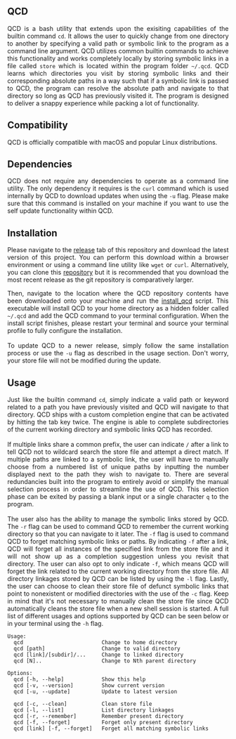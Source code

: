 ## QCD

<p align="justify">
QCD is a bash utility that extends upon the exisiting capabilities of the builtin command <code>cd</code>. It allows the user to quickly change from one directory to another by specifying a valid path or symbolic link to the program as a command line argument. QCD utilizes common builtin commands to achieve this functionality and works completely locally by storing symbolic links in a file called <code>store</code> which is located within the program folder <code>~/.qcd</code>. QCD learns which directories you visit by storing symbolic links and their corresponding absolute paths in a way such that if a symbolic link is passed to QCD, the program can resolve the absolute path and navigate to that directory so long as QCD has previously visited it. The program is designed to deliver a snappy experience while packing a lot of functionality.
</p>

## Compatibility

<p align="justify">
QCD is officially compatible with macOS and popular Linux distributions.
</p>

## Dependencies

<p align="justify">
QCD does not require any dependencies to operate as a command line utility. The only dependency it requires is the <code>curl</code> command which is used internally by QCD to download updates when using the <code>-u</code> flag. Please make sure that this command is installed on your machine if you want to use the self update functionality within QCD.
</p>

## Installation

<p align="justify">
Please navigate to the <a href="https://github.com/nalinahuja22/qcd/releases">release</a> tab of this repository and download the latest version of this project. You can perform this download within a browser environment or using a command line utility like <code>wget</code> or <code>curl</code>. Alternatively, you can clone this <a href="https://github.com/nalinahuja22/qcd">repository</a> but it is recommended that you download the most recent release as the git repository is comparatively larger.
</p>

<p align="justify">
Then, navigate to the location where the QCD repository contents have been downloaded onto your machine and run the <a href="https://github.com/nalinahuja22/qcd/blob/master/install_qcd">install_qcd</a> script. This executable will install QCD to your home directory as a hidden folder called <code>~/.qcd</code> and add the QCD command to your terminal configuration. When the install script finishes, please restart your terminal and source your terminal profile to fully configure the installation.<br><br>To update QCD to a newer release, simply follow the same installation process or use the <code>-u</code> flag as described in the usage section. Don't worry, your store file will not be modified during the update.
</p>

## Usage

<p align="justify">
Just like the builtin command <code>cd</code>, simply indicate a valid path or keyword related to a path you have previously visited and QCD will navigate to that directory. QCD ships with a custom completion engine that can be activated by hitting the tab key twice. The engine is able to complete subdirectories of the current working directory and symbolic links QCD has recorded.<br><br>If multiple links share a common prefix, the user can indicate <code>/</code> after a link to tell QCD not to wildcard search the store file and attempt a direct match. If multiple paths are linked to a symbolic link, the user will have to manually choose from a numbered list of unique paths by inputting the number displayed next to the path they wish to navigate to. There are several redundancies built into the program to entirely avoid or simplify the manual selection process in order to streamline the use of QCD. This selection phase can be exited by passing a blank input or a single character <code>q</code> to the program.<br><br>The user also has the ability to manage the symbolic links stored by QCD. The <code>-r</code> flag can be used to command QCD to remember the current working directory so that you can navigate to it later. The <code>-f</code> flag is used to command QCD to forget matching symbolic links or paths. By indicating <code>-f</code> after a link, QCD will forget all instances of the specified link from the store file and it will not show up as a completion suggestion unless you revisit that directory. The user can also opt to only indicate <code>-f</code>, which means QCD will forget the link related to the current working directory from the store file. All directory linkages stored by QCD can be listed by using the <code>-l</code> flag. Lastly, the user can choose to clean their store file of defunct symbolic links that point to nonexistent or modified directories with the use of the <code>-c</code> flag. Keep in mind that it's not necessary to manually clean the store file since QCD automatically cleans the store file when a new shell session is started. A full list of different usages and options supported by QCD can be seen below or in your terminal using the <code>-h</code> flag.
</p>

```
Usage:
  qcd                         Change to home directory
  qcd [path]                  Change to valid directory
  qcd [link]/[subdir]/...     Change to linked directory
  qcd [N]..                   Change to Nth parent directory

Options:
  qcd [-h, --help]            Show this help
  qcd [-v, --version]         Show current version
  qcd [-u, --update]          Update to latest version

  qcd [-c, --clean]           Clean store file
  qcd [-l, --list]            List directory linkages
  qcd [-r, --remember]        Remember present directory
  qcd [-f, --forget]          Forget only present directory
  qcd [link] [-f, --forget]   Forget all matching symbolic links
```
